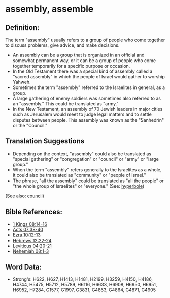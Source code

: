 # assembly, assemble #

## Definition: ##

The term "assembly" usually refers to a group of people who come together to discuss problems, give advice, and make decisions.

* An assembly can be a group that is organized in an official and somewhat permanent way, or it can be a group of people who come together temporarily for a specific purpose or occasion.
* In the Old Testament there was a special kind of assembly called a "sacred assembly" in which the people of Israel would gather to worship Yahweh.
* Sometimes the term "assembly" referred to the Israelites in general, as a group.
* A large gathering of enemy soldiers was sometimes also referred to as an "assembly." This could be translated as "army."
* In the New Testament, an assembly of 70 Jewish leaders in major cities such as Jerusalem would meet to judge legal matters and to settle disputes between people. This assembly was known as the "Sanhedrin" or the "Council."

## Translation Suggestions ##

* Depending on the context, "assembly" could also be translated as "special gathering" or "congregation" or "council" or "army" or "large group."
* When the term "assembly" refers generally to the Israelites as a whole, it could also be translated as "community" or "people of Israel."
* The phrase, "all the assembly" could be translated as "all the people" or "the whole group of Israelites" or "everyone." (See: [hyperbole](rc://en/ta/man/translate/figs-hyperbole))

(See also: [council](../other/council.md))

## Bible References: ##

* [1 Kings 08:14-16](rc://en/tn/help/1ki/08/14)
* [Acts 07:38-40](rc://en/tn/help/act/07/38)
* [Ezra 10:12-13](rc://en/tn/help/ezr/10/12)
* [Hebrews 12:22-24](rc://en/tn/help/heb/12/22)
* [Leviticus 04:20-21](rc://en/tn/help/lev/04/20)
* [Nehemiah 08:1-3](rc://en/tn/help/neh/08/01)

## Word Data: ##

* Strong's: H622, H627, H1413, H1481, H2199, H3259, H4150, H4186, H4744, H5475, H5712, H5789, H6116, H6633, H6908, H6950, H6951, H6952, H7284, G1577, G1997, G3831, G4863, G4864, G4871, G4905

